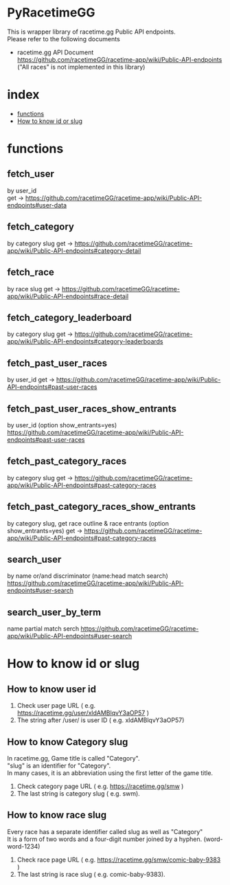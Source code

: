 # PyRacetimeGG
This is wrapper library of racetime.gg Public API endpoints.  
Please refer to the following documents
* racetime.gg API Document  
  https://github.com/racetimeGG/racetime-app/wiki/Public-API-endpoints  
  ("All races" is not implemented in this library)

# index
- [functions](#functions)
- [How to know id or slug](#how-to-know-id-or-slug)


# functions
## fetch_user
by user_id  
get -> https://github.com/racetimeGG/racetime-app/wiki/Public-API-endpoints#user-data

## fetch_category
by category slug
get -> https://github.com/racetimeGG/racetime-app/wiki/Public-API-endpoints#category-detail

## fetch_race
by race slug
get -> https://github.com/racetimeGG/racetime-app/wiki/Public-API-endpoints#race-detail

## fetch_category_leaderboard
by category slug
get -> https://github.com/racetimeGG/racetime-app/wiki/Public-API-endpoints#category-leaderboards

## fetch_past_user_races
by user_id
get -> https://github.com/racetimeGG/racetime-app/wiki/Public-API-endpoints#past-user-races

## fetch_past_user_races_show_entrants
by user_id 
(option show_entrants=yes)
https://github.com/racetimeGG/racetime-app/wiki/Public-API-endpoints#past-user-races

## fetch_past_category_races
by category slug
get -> https://github.com/racetimeGG/racetime-app/wiki/Public-API-endpoints#past-category-races

## fetch_past_category_races_show_entrants
by category slug, get race outline & race entrants
(option show_entrants=yes)
get -> https://github.com/racetimeGG/racetime-app/wiki/Public-API-endpoints#past-category-races

## search_user
by name or/and discriminator
(name:head match search)
https://github.com/racetimeGG/racetime-app/wiki/Public-API-endpoints#user-search

## search_user_by_term
name partial match serch
https://github.com/racetimeGG/racetime-app/wiki/Public-API-endpoints#user-search

# How to know id or slug
## How to know user id
1. Check user page URL ( e.g. https://racetime.gg/user/xldAMBlqvY3aOP57 )
1. The string after /user/ is user ID ( e.g. xldAMBlqvY3aOP57)

## How to know Category slug
In racetime.gg, Game title is called "Category".  
"slug" is an identifier for "Category".  
In many cases, it is an abbreviation using the first letter of the game title.
1. Check category page URL ( e.g. https://racetime.gg/smw )
1. The last string is category slug ( e.g. swm).

## How to know race slug
Every race has a separate identifier called slug as well as "Category"  
It is a form of two words and a four-digit number joined by a hyphen. (word-word-1234)

1. Check race page URL ( e.g. https://racetime.gg/smw/comic-baby-9383 )
1. The last string is race slug ( e.g. comic-baby-9383).
